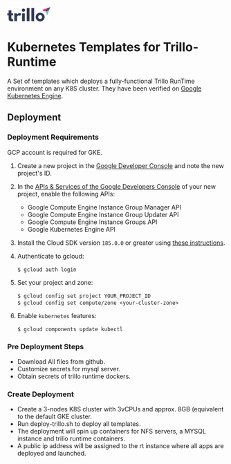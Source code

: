 ![](images/trillo-complete-logo-100x34.png)

# Kubernetes Templates for Trillo-Runtime

A Set of templates which deploys a fully-functional Trillo RunTime
environment on any K8S cluster. They have been verified on
[Google Kubernetes Engine](https://cloud.google.com/kubernetes-engine/).

## Deployment

### Deployment Requirements

GCP account is required for GKE.

1. Create a new project in the [Google Developer Console](https://console.developers.google.com/project) and note the new project's ID.

1. In the [APIs & Services of the Google Developers Console](https://console.developers.google.com/apis/) of your new project, enable the following APIs:

    * Google Compute Engine Instance Group Manager API
    * Google Compute Engine Instance Group Updater API
    * Google Compute Engine Instance Groups API
    * Google Kubernetes Engine API

1. Install the Cloud SDK version `185.0.0` or greater using [these instructions](https://cloud.google.com/sdk/).

1. Authenticate to gcloud:

    ```shell
    $ gcloud auth login
    ```

1. Set your project and zone:

    ```shell
    $ gcloud config set project YOUR_PROJECT_ID
    $ gcloud config set compute/zone <your-cluster-zone>
    ```

1. Enable `kubernetes` features:

    ```shell
    $ gcloud components update kubectl
    ```

### Pre Deployment Steps

- Download All files from github.
- Customize secrets for mysql server.
- Obtain secrets of trillo runtime dockers.


### Create Deployment

- Create a 3-nodes K8S cluster with 3vCPUs and approx. 8GB (equivalent
  to the default GKE cluster.
- Run deploy-trillo.sh to deploy all templates.
- The deployment will spin up containers for NFS servers, a MYSQL
  instance and trillo runtime containers.
- A public ip address will be assigned to the rt instance where all apps
  are deployed and launched.

